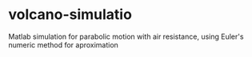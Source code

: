 # volcano-simulatio

Matlab simulation for parabolic motion with air resistance, using Euler's numeric method for aproximation
